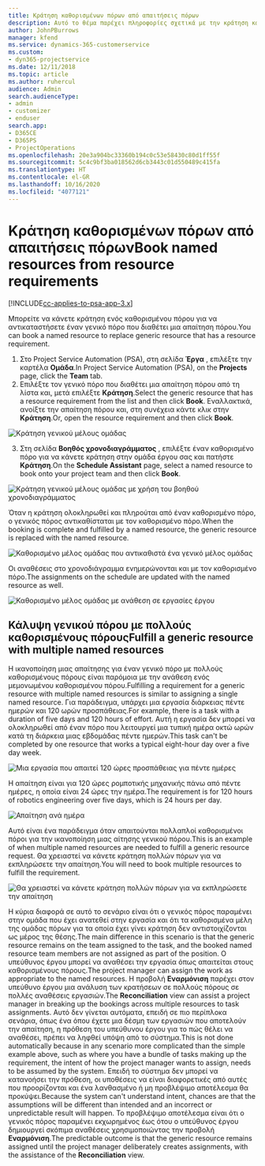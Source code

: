 ```yaml
---
title: Κράτηση καθορισμένων πόρων από απαιτήσεις πόρων
description: Αυτό το θέμα παρέχει πληροφορίες σχετικά με την κράτηση καθορισμένων πόρων για μια απαίτηση γενικού πόρου.
author: JohnPBurrows
manager: kfend
ms.service: dynamics-365-customerservice
ms.custom:
- dyn365-projectservice
ms.date: 12/11/2018
ms.topic: article
ms.author: ruhercul
audience: Admin
search.audienceType:
- admin
- customizer
- enduser
search.app:
- D365CE
- D365PS
- ProjectOperations
ms.openlocfilehash: 20e3a904bc33360b194c0c53e58430c80d1ff55f
ms.sourcegitcommit: 5c4c9bf3ba018562d6cb3443c01d550489c415fa
ms.translationtype: HT
ms.contentlocale: el-GR
ms.lasthandoff: 10/16/2020
ms.locfileid: "4077121"
---
```

# <a name="book-named-resources-from-resource-requirements"></a><span data-ttu-id="fa4d8-103">Κράτηση καθορισμένων πόρων από απαιτήσεις πόρων</span><span class="sxs-lookup"><span data-stu-id="fa4d8-103">Book named resources from resource requirements</span></span>

[!INCLUDE[cc-applies-to-psa-app-3.x](../includes/cc-applies-to-psa-app-3x.md)]

<span data-ttu-id="fa4d8-104">Μπορείτε να κάνετε κράτηση ενός καθορισμένου πόρου για να αντικαταστήσετε έναν γενικό πόρο που διαθέτει μια απαίτηση πόρου.</span><span class="sxs-lookup"><span data-stu-id="fa4d8-104">You can book a named resource to replace generic resource that has a resource requirement.</span></span>

1. <span data-ttu-id="fa4d8-105">Στο Project Service Automation (PSA), στη σελίδα **Έργα** , επιλέξτε την καρτέλα **Ομάδα**.</span><span class="sxs-lookup"><span data-stu-id="fa4d8-105">In Project Service Automation (PSA), on the **Projects** page, click the **Team** tab.</span></span>
2. <span data-ttu-id="fa4d8-106">Επιλέξτε τον γενικό πόρο που διαθέτει μια απαίτηση πόρου από τη λίστα και, μετά επιλέξτε **Κράτηση**.</span><span class="sxs-lookup"><span data-stu-id="fa4d8-106">Select the generic resource that has a resource requirement from the list and then click **Book**.</span></span> <span data-ttu-id="fa4d8-107">Εναλλακτικά, ανοίξτε την απαίτηση πόρου και, στη συνέχεια κάντε κλικ στην **Κράτηση**.</span><span class="sxs-lookup"><span data-stu-id="fa4d8-107">Or, open the resource requirement and then click **Book**.</span></span>


![Κράτηση γενικού μέλους ομάδας](media/RM-how-to-14.png)


3. <span data-ttu-id="fa4d8-109">Στη σελίδα **Βοηθός χρονοδιαγράμματος** , επιλέξτε έναν καθορισμένο πόρο για να κάνετε κράτηση στην ομάδα έργου σας και πατήστε **Κράτηση**.</span><span class="sxs-lookup"><span data-stu-id="fa4d8-109">On the **Schedule Assistant** page, select a named resource to book onto your project team and then click **Book**.</span></span>

![Κράτηση γενικού μέλους ομάδας με χρήση του βοηθού χρονοδιαγράμματος](media/RM-how-to-15.png)

<span data-ttu-id="fa4d8-111">Όταν η κράτηση ολοκληρωθεί και πληρούται από έναν καθορισμένο πόρο, ο γενικός πόρος αντικαθίσταται με τον καθορισμένο πόρο.</span><span class="sxs-lookup"><span data-stu-id="fa4d8-111">When the booking is complete and fulfilled by a named resource, the generic resource is replaced with the named resource.</span></span>

![Καθορισμένο μέλος ομάδας που αντικαθιστά ένα γενικό μέλος ομάδας](media/RM-how-to-16.png)

<span data-ttu-id="fa4d8-113">Οι αναθέσεις στο χρονοδιάγραμμα ενημερώνονται και με τον καθορισμένο πόρο.</span><span class="sxs-lookup"><span data-stu-id="fa4d8-113">The assignments on the schedule are updated with the named resource as well.</span></span>

![Καθορισμένο μέλος ομάδας με ανάθεση σε εργασίες έργου](media/RM-how-to-17.png)

## <a name="fulfill-a-generic-resource-with-multiple-named-resources"></a><span data-ttu-id="fa4d8-115">Κάλυψη γενικού πόρου με πολλούς καθορισμένους πόρους</span><span class="sxs-lookup"><span data-stu-id="fa4d8-115">Fulfill a generic resource with multiple named resources</span></span>
<span data-ttu-id="fa4d8-116">Η ικανοποίηση μιας απαίτησης για έναν γενικό πόρο με πολλούς καθορισμένους πόρους είναι παρόμοια με την ανάθεση ενός μεμονωμένου καθορισμένου πόρου.</span><span class="sxs-lookup"><span data-stu-id="fa4d8-116">Fulfilling a requirement for a generic resource with multiple named resources is similar to assigning a single named resource.</span></span> <span data-ttu-id="fa4d8-117">Για παράδειγμα, υπάρχει μια εργασία διάρκειας πέντε ημερών και 120 ωρών προσπάθειας.</span><span class="sxs-lookup"><span data-stu-id="fa4d8-117">For example, there is a task with a duration of five days and 120 hours of effort.</span></span> <span data-ttu-id="fa4d8-118">Αυτή η εργασία δεν μπορεί να ολοκληρωθεί από έναν πόρο που λειτουργεί μια τυπική ημέρα οκτώ ωρών κατά τη διάρκεια μιας εβδομάδας πέντε ημερών.</span><span class="sxs-lookup"><span data-stu-id="fa4d8-118">This task can't be completed by one resource that works a typical eight-hour day over a five day week.</span></span> 

![Μια εργασία που απαιτεί 120 ώρες προσπάθειας για πέντε ημέρες](media/RM-how-to-21.png)

<span data-ttu-id="fa4d8-120">Η απαίτηση είναι για 120 ώρες ρομποτικής μηχανικής πάνω από πέντε ημέρες, η οποία είναι 24 ώρες την ημέρα.</span><span class="sxs-lookup"><span data-stu-id="fa4d8-120">The requirement is for 120 hours of robotics engineering over five days, which is 24 hours per day.</span></span>

![Απαίτηση ανά ημέρα](media/RM-how-to-22.png)

<span data-ttu-id="fa4d8-122">Αυτό είναι ένα παράδειγμα όταν απαιτούνται πολλαπλοί καθορισμένοι πόροι για την ικανοποίηση μιας αίτησης γενικού πόρου.</span><span class="sxs-lookup"><span data-stu-id="fa4d8-122">This is an example of when multiple named resources are needed to fulfill a generic resource request.</span></span> <span data-ttu-id="fa4d8-123">Θα χρειαστεί να κάνετε κράτηση πολλών πόρων για να εκπληρώσετε την απαίτηση.</span><span class="sxs-lookup"><span data-stu-id="fa4d8-123">You will need to book multiple resources to fulfill the requirement.</span></span>

![Θα χρειαστεί να κάνετε κράτηση πολλών πόρων για να εκπληρώσετε την απαίτηση](media/RM-how-to-23.png)

<span data-ttu-id="fa4d8-125">Η κύρια διαφορά σε αυτό το σενάριο είναι ότι ο γενικός πόρος παραμένει στην ομάδα που έχει ανατεθεί στην εργασία και ότι τα καθορισμένα μέλη της ομάδας πόρων για τα οποία έχει γίνει κράτηση δεν αντιστοιχίζονται ως μέρος της θέσης.</span><span class="sxs-lookup"><span data-stu-id="fa4d8-125">The main difference in this scenario is that the generic resource remains on the team assigned to the task, and the booked named resource team members are not assigned as part of the position.</span></span> <span data-ttu-id="fa4d8-126">Ο υπεύθυνος έργου μπορεί να αναθέσει την εργασία όπως απαιτείται στους καθορισμένους πόρους.</span><span class="sxs-lookup"><span data-stu-id="fa4d8-126">The project manager can assign the work as appropriate to the named resources.</span></span> <span data-ttu-id="fa4d8-127">Η προβολή **Εναρμόνιση** παρέχει στον υπεύθυνο έργου μια ανάλυση των κρατήσεων σε πολλούς πόρους σε πολλές αναθέσεις εργασιών.</span><span class="sxs-lookup"><span data-stu-id="fa4d8-127">The **Reconciliation** view can assist a project manager in breaking up the bookings across multiple resources to task assignments.</span></span> <span data-ttu-id="fa4d8-128">Αυτό δεν γίνεται αυτόματα, επειδή σε πιο περίπλοκα σενάρια, όπως ένα όπου έχετε μια δέσμη των εργασιών που αποτελούν την απαίτηση, η πρόθεση του υπεύθυνου έργου για το πώς θέλει να αναθέσει, πρέπει να ληφθεί υπόψη από το σύστημα.</span><span class="sxs-lookup"><span data-stu-id="fa4d8-128">This is not done automatically because in any scenario more complicated than the simple example above, such as where you have a bundle of tasks making up the requirement, the intent of how the project manager wants to assign, needs to be assumed by the system.</span></span> <span data-ttu-id="fa4d8-129">Επειδή το σύστημα δεν μπορεί να κατανοήσει την πρόθεση, οι υποθέσεις να είναι διαφορετικές από αυτές που προορίζονται και ένα λανθασμένο ή μη προβλέψιμο αποτέλεσμα θα προκύψει.</span><span class="sxs-lookup"><span data-stu-id="fa4d8-129">Because the system can't understand intent, chances are that the assumptions will be different than intended and an incorrect or unpredictable result will happen.</span></span> <span data-ttu-id="fa4d8-130">Το προβλέψιμο αποτέλεσμα είναι ότι ο γενικός πόρος παραμένει εκχωρημένος έως ότου ο υπεύθυνος έργου δημιουργεί σκόπιμα αναθέσεις χρησιμοποιώντας την προβολή **Εναρμόνιση**.</span><span class="sxs-lookup"><span data-stu-id="fa4d8-130">The predictable outcome is that the generic resource remains assigned until the project manager deliberately creates assignments, with the assistance of the **Reconciliation** view.</span></span>


